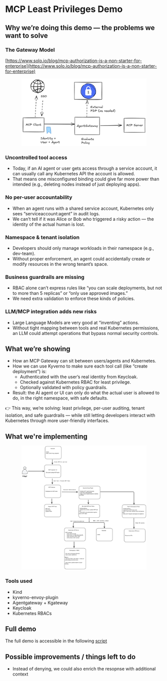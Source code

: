 # MCP Least Privileges Demo

## Why we’re doing this demo — the problems we want to solve


### The Gateway Model
[https://www.solo.io/blog/mcp-authorization-is-a-non-starter-for-enterprise](https://www.solo.io/blog/mcp-authorization-is-a-non-starter-for-enterprise)

<p align="center"><img src="docs/images/gateway-model.png" alt="MCP Gateway Policy Model" width="400"></a></p>

### Uncontrolled tool access
  - Today, if an AI agent or user gets access through a service account, it can usually call any Kubernetes API the account is allowed.
  - That means one misconfigured binding could give far more power than intended (e.g., deleting nodes instead of just deploying apps).

###  No per-user accountability
  - When an agent runs with a shared service account, Kubernetes only sees “serviceaccount:agent” in audit logs.
  - We can’t tell if it was Alice or Bob who triggered a risky action — the identity of the actual human is lost.

###  Namespace & tenant isolation
  - Developers should only manage workloads in their namespace (e.g., dev-team).
  - Without proper enforcement, an agent could accidentally create or modify resources in the wrong tenant’s space.

###  Business guardrails are missing
  - RBAC alone can’t express rules like “you can scale deployments, but not to more than 5 replicas” or “only use approved images.”
  - We need extra validation to enforce these kinds of policies.

###  LLM/MCP integration adds new risks
  - Large Language Models are very good at “inventing” actions.
  - Without tight mapping between tools and real Kubernetes permissions, an LLM could attempt operations that bypass normal security controls.


## What we’re showing

- How an MCP Gateway can sit between users/agents and Kubernetes.
- How we can use Kyverno to make sure each tool call (like “create deployment”) is:
  - Authenticated with the user’s real identity from Keycloak.
  - Checked against Kubernetes RBAC for least privilege.
  - Optionally validated with policy guardrails.
- Result: the AI agent or UI can only do what the actual user is allowed to do, in the right namespace, with safe defaults.

👉 This way, we’re solving: least privilege, per-user auditing, tenant isolation, and safe guardrails — while still letting developers interact with Kubernetes through more user-friendly interfaces.

## What we're implementing

<p align="center"><img src="docs/images/demo-schema.png" alt="demo schema" width="400"></a></p>

### Tools used
- Kind
- kyverno-envoy-plugin
- Agentgateway + Kgateway
- Keycloak
- Kubernetes RBACs

## Full demo

The full demo is accessible in the following [script](./readthrough.md)


## Possible improvements / things left to do

- Instead of denying, we could also enrich the resopnse with additional context